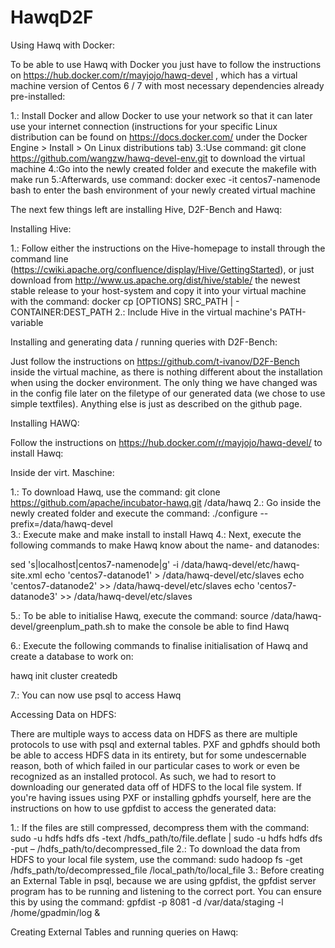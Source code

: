 # HawqD2F
Using Hawq with Docker:

To be able to use Hawq with Docker you just have to follow the instructions on https://hub.docker.com/r/mayjojo/hawq-devel , which has a virtual machine version of Centos 6 / 7 with most necessary dependencies already pre-installed:

1.: Install Docker and allow Docker to use your network so that it can later use your internet connection (instructions for your specific Linux distribution can be found on https://docs.docker.com/ under the Docker Engine > Install > On Linux distributions tab)
3.:Use command: git clone https://github.com/wangzw/hawq-devel-env.git  to download the virtual machine
4.:Go into the newly created folder and execute the makefile with  make run
5.:Afterwards, use command: docker exec -it centos7-namenode bash     to enter the bash environment of your newly created virtual machine

The next few things left are installing Hive, D2F-Bench and Hawq:

Installing Hive:

1.: Follow either the instructions on the Hive-homepage to install through the command line (https://cwiki.apache.org/confluence/display/Hive/GettingStarted), or just download from http://www.us.apache.org/dist/hive/stable/ the newest stable release to your host-system and copy it into your virtual machine with the command:  docker cp [OPTIONS] SRC_PATH | - CONTAINER:DEST_PATH 
2.: Include Hive in the virtual machine's PATH-variable


Installing and generating data / running queries with D2F-Bench: 

Just follow the instructions on https://github.com/t-ivanov/D2F-Bench inside the virtual machine, as there is nothing different about the installation when using the docker environment. The only thing we have changed was in the config file later on the filetype of our generated data (we chose to use simple textfiles). Anything else is just as described on the github page.


Installing HAWQ:

Follow the instructions on https://hub.docker.com/r/mayjojo/hawq-devel/ to install Hawq:

Inside der virt. Maschine:

1.: To download Hawq, use the command: git clone https://github.com/apache/incubator-hawq.git /data/hawq
2.: Go inside the newly created folder and execute the command: ./configure --prefix=/data/hawq-devel  
3.: Execute make and make install to install Hawq 
4.: Next, execute the following commands to make Hawq know about the name- and datanodes:

sed 's|localhost|centos7-namenode|g' -i /data/hawq-devel/etc/hawq-site.xml
echo 'centos7-datanode1' > /data/hawq-devel/etc/slaves
echo 'centos7-datanode2' >> /data/hawq-devel/etc/slaves
echo 'centos7-datanode3' >> /data/hawq-devel/etc/slaves 

5.: To be able to initialise Hawq, execute the command: source /data/hawq-devel/greenplum_path.sh      to make the console be able to find Hawq

6.: Execute the following commands to finalise initialisation of Hawq and create a database to work on: 

hawq init cluster 
createdb 

7.: You can now use psql to access Hawq 

Accessing Data on HDFS:

There are multiple ways to access data on HDFS as there are multiple protocols to use with psql and external tables. PXF and gphdfs should both be able to access HDFS data in its entirety, but for some undescernable reason, both of which failed in our particular cases to work or even be recognized as an installed protocol. As such, we had to resort to downloading our generated data off of HDFS to the local file system. If you're having issues using PXF or installing gphdfs yourself, here are the instructions on how to use gpfdist to access the generated data:

1.: If the files are still compressed, decompress  them with the command: sudo -u hdfs hdfs dfs -text /hdfs_path/to/file.deflate | sudo -u hdfs hdfs dfs -put – /hdfs_path/to/decompressed_file
2.: To download the data from HDFS to your local file system, use the command: sudo hadoop fs -get /hdfs_path/to/decompressed_file /local_path/to/local_file
3.: Before creating an External Table in psql, because we are using gpfdist, the gpfdist server program has to be running and listening to the correct port. You can ensure this by using the command: gpfdist -p 8081 -d /var/data/staging -l /home/gpadmin/log &


Creating External Tables and running queries on Hawq:
